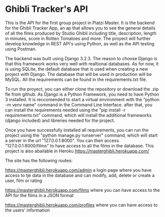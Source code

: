 # Ghibli Tracker's API

This is the API for the first group project in Platzi Master. It is the backend for the Ghibli Tracker App, an ap that allows you to see the general details of all the films produced by Studio Ghibli including title, description, length in minutes, score in Rotten Tomatoes and more. The proyect will further develop knowledge in REST API's using Python, as well as the API testing using Postman.

The backend was built using Django 3.2.3. The reason to choose Django is that this framework works very well with realtional databases. As for now, it is using SQLite, the default database that is used when creating a new project with Django. The database that will be used in production will be MySQL. All the requirements can be found in the requirements.txt file.

To run the proyect, you can either clone the repository or download the .zip fle from github. As Django is a Python Framework, you need to have Python 3 installed. It is reccomended to start a virtual environment with the "python -m venv name" command in the Command Line Interface. after that, you can install the requirements needed using the "pip install -r requirements.txt" command, which will install the additional frameworks (django included) and libreries needed for the project.

Once you have successfully installed all requirements, you can run the project using the "python manage.py runserver" command, which will start a server in the url "127.0.0.1:8000". You can then access "127.0.0.1:8000/films" to have access to all the films in the database. This project is also abailable in Heroku https://masterghibli.herokuapp.com/

The site has the following routes:
  
https://masterghibli.herokuapp.com/admin a login page where you have access to tje data in the database and can modify, add, delete or create a user, film or rating
  
https://masterghibli.herokuapp.com/films where you can have access to the API for the films in a JSON format
  
https://masterghibli.herokuapp.com/profiles where you can have access to the users' information
